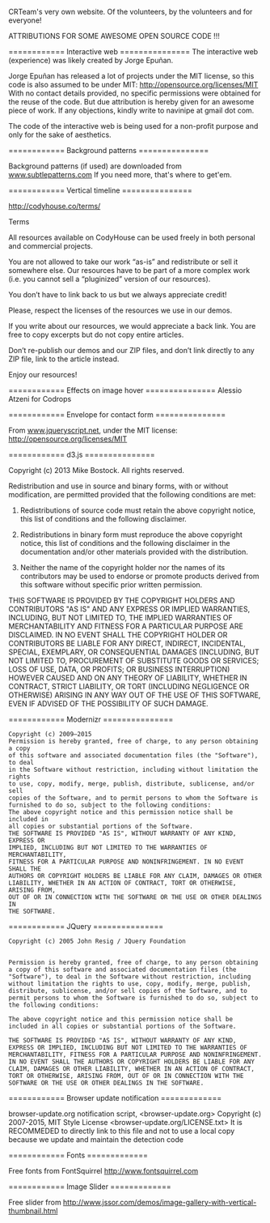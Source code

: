 CRTeam's very own website. Of the volunteers, by the volunteers and for everyone!


ATTRIBUTIONS FOR SOME AWESOME OPEN SOURCE CODE !!!

============ Interactive web ===============
The interactive web (experience) was likely created by Jorge Epuñan.

Jorge Epuñan has released a lot of projects under the MIT license, so this code
is also assumed to be under MIT: http://opensource.org/licenses/MIT
With no contact details provided, no specific permissions were obtained for the 
reuse of the code. But due attribution is hereby given for an awesome piece of
work. If any objections, kindly write to navinipe at gmail dot com.

The code of the interactive web is being used for a non-profit purpose and only
for the sake of aesthetics.

============ Background patterns ===============

 Background patterns (if used) are downloaded from www.subtlepatterns.com 
 If you need more, that's where to get'em.


============ Vertical timeline ===============

http://codyhouse.co/terms/

Terms

All resources available on CodyHouse can be used freely in both personal and commercial projects.

You are not allowed to take our work “as-is” and redistribute or sell it somewhere else. Our resources have to be part of a more complex work (i.e. you cannot sell a “pluginized” version of our resources).

You don’t have to link back to us but we always appreciate credit!

Please, respect the licenses of the resources we use in our demos.

If you write about our resources, we would appreciate a back link. You are free to copy excerpts but do not copy entire articles.

Don’t re-publish our demos and our ZIP files, and don’t link directly to any ZIP file, link to the article instead.

Enjoy our resources!

============ Effects on image hover ===============
Alessio Atzeni for Codrops

============ Envelope for contact form ===============

From www.jqueryscript.net, under the MIT license: http://opensource.org/licenses/MIT


============ d3.js ===============

Copyright (c) 2013 Mike Bostock. 
All rights reserved.
 
Redistribution and use in source and binary forms, with or without modification, are permitted provided that the following conditions are met:

1. Redistributions of source code must retain the above copyright notice, this list of conditions and the following disclaimer.

2. Redistributions in binary form must reproduce the above copyright notice, this list of conditions and the following disclaimer in the documentation and/or other materials provided with the distribution.

3. Neither the name of the copyright holder nor the names of its contributors may be used to endorse or promote products derived from this software without specific prior written permission.

THIS SOFTWARE IS PROVIDED BY THE COPYRIGHT HOLDERS AND CONTRIBUTORS "AS IS" AND ANY EXPRESS OR IMPLIED WARRANTIES, INCLUDING, BUT NOT LIMITED TO, THE IMPLIED WARRANTIES OF MERCHANTABILITY AND FITNESS FOR A PARTICULAR PURPOSE ARE DISCLAIMED. IN NO EVENT SHALL THE COPYRIGHT HOLDER OR CONTRIBUTORS BE LIABLE FOR ANY DIRECT, INDIRECT, INCIDENTAL, SPECIAL, EXEMPLARY, OR CONSEQUENTIAL DAMAGES (INCLUDING, BUT NOT LIMITED TO, PROCUREMENT OF SUBSTITUTE GOODS OR SERVICES; LOSS OF USE, DATA, OR PROFITS; OR BUSINESS INTERRUPTION) HOWEVER CAUSED AND ON ANY THEORY OF LIABILITY, WHETHER IN CONTRACT, STRICT LIABILITY, OR TORT (INCLUDING NEGLIGENCE OR OTHERWISE) ARISING IN ANY WAY OUT OF THE USE OF THIS SOFTWARE, EVEN IF ADVISED OF THE POSSIBILITY OF SUCH DAMAGE.


============ Modernizr ===============

    Copyright (c) 2009–2015
    Permission is hereby granted, free of charge, to any person obtaining a copy
    of this software and associated documentation files (the "Software"), to deal
    in the Software without restriction, including without limitation the rights
    to use, copy, modify, merge, publish, distribute, sublicense, and/or sell
    copies of the Software, and to permit persons to whom the Software is
    furnished to do so, subject to the following conditions:
    The above copyright notice and this permission notice shall be included in
    all copies or substantial portions of the Software.
    THE SOFTWARE IS PROVIDED "AS IS", WITHOUT WARRANTY OF ANY KIND, EXPRESS OR
    IMPLIED, INCLUDING BUT NOT LIMITED TO THE WARRANTIES OF MERCHANTABILITY,
    FITNESS FOR A PARTICULAR PURPOSE AND NONINFRINGEMENT. IN NO EVENT SHALL THE
    AUTHORS OR COPYRIGHT HOLDERS BE LIABLE FOR ANY CLAIM, DAMAGES OR OTHER
    LIABILITY, WHETHER IN AN ACTION OF CONTRACT, TORT OR OTHERWISE, ARISING FROM,
    OUT OF OR IN CONNECTION WITH THE SOFTWARE OR THE USE OR OTHER DEALINGS IN
    THE SOFTWARE.

============ JQuery ===============

    Copyright (c) 2005 John Resig / JQuery Foundation


    Permission is hereby granted, free of charge, to any person obtaining a copy of this software and associated documentation files (the "Software"), to deal in the Software without restriction, including without limitation the rights to use, copy, modify, merge, publish, distribute, sublicense, and/or sell copies of the Software, and to permit persons to whom the Software is furnished to do so, subject to the following conditions:

    The above copyright notice and this permission notice shall be included in all copies or substantial portions of the Software.

    THE SOFTWARE IS PROVIDED "AS IS", WITHOUT WARRANTY OF ANY KIND, EXPRESS OR IMPLIED, INCLUDING BUT NOT LIMITED TO THE WARRANTIES OF MERCHANTABILITY, FITNESS FOR A PARTICULAR PURPOSE AND NONINFRINGEMENT. IN NO EVENT SHALL THE AUTHORS OR COPYRIGHT HOLDERS BE LIABLE FOR ANY CLAIM, DAMAGES OR OTHER LIABILITY, WHETHER IN AN ACTION OF CONTRACT, TORT OR OTHERWISE, ARISING FROM, OUT OF OR IN CONNECTION WITH THE SOFTWARE OR THE USE OR OTHER DEALINGS IN THE SOFTWARE.


============ Browser update notification =============

browser-update.org notification script, <browser-update.org>
Copyright (c) 2007-2015, MIT Style License <browser-update.org/LICENSE.txt>
It is RECOMMEDED to directly link to this file and not to use a local copy
because we update and maintain the detection code


============ Fonts =============

Free fonts from FontSquirrel http://www.fontsquirrel.com


============ Image Slider =============

Free slider from http://www.jssor.com/demos/image-gallery-with-vertical-thumbnail.html